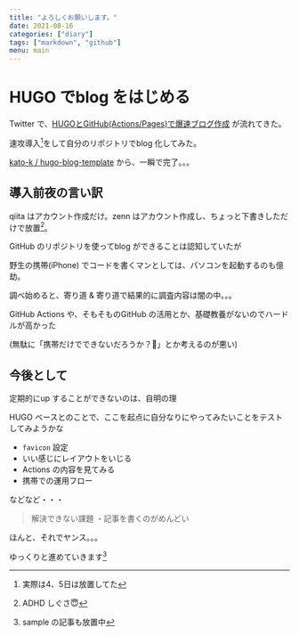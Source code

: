 ```yaml
---
title: "よろしくお願いします。"
date: 2021-08-16
categories: ["diary"]
tags: ["markdown", "github"]
menu: main
---
```


# HUGO でblog をはじめる

Twitter で、[HUGOとGitHub(Actions/Pages)で爆速ブログ作成](https://zenn.dev/kato_k/articles/66531db0c4024d) が流れてきた。


速攻導入[^1]をして自分のリポジトリでblog 化してみた。


[kato-k / hugo-blog-template](https://github.com/kato-k/hugo-blog-template) から、一瞬で完了。。。



## 導入前夜の言い訳

qiita はアカウント作成だけ。zenn はアカウント作成し、ちょっと下書きしただけで放置[^2]。


GitHub のリポジトリを使ってblog ができることは認知していたが

野生の携帯(iPhone) でコードを書くマンとしては、パソコンを起動するのも億劫。


調べ始めると、寄り道 & 寄り道で結果的に調査内容は闇の中。。。


GitHub Actions や、そもそものGitHub の活用とか、基礎教養がないのでハードルが高かった

(無駄に「携帯だけでできないだろうか？🤔」とか考えるのが悪い)



## 今後として

定期的にup することができないのは、自明の理


HUGO ベースとのことで、ここを起点に自分なりにやってみたいことをテストしてみようかな

- `favicon` 設定
- いい感じにレイアウトをいじる
- Actions の内容を見てみる
- 携帯での運用フロー


などなど・・・


> 解決できない課題
>   ・記事を書くのがめんどい

ほんと、それでヤンス。。。


ゆっくりと進めていきます[^3]



[^1]: 実際は4、5日は放置してた
[^2]: ADHD しぐさ😇
[^3]: sample の記事も放置中
